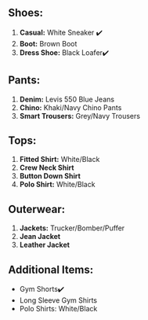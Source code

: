 

## Shoes:
1. **Casual:** White Sneaker ✔️
2. **Boot:** Brown Boot 
4. **Dress Shoe:** Black Loafer✔️

## Pants:
1. **Denim:** Levis 550 Blue Jeans
2. **Chino:** Khaki/Navy Chino Pants
3. **Smart Trousers:** Grey/Navy Trousers

## Tops:
1. **Fitted Shirt:** White/Black
2. **Crew Neck Shirt**
3. **Button Down Shirt**
4. **Polo Shirt:** White/Black

## Outerwear:
1. **Jackets:** Trucker/Bomber/Puffer
2. **Jean Jacket**
3. **Leather Jacket**

## Additional Items:
- Gym Shorts✔️
- Long Sleeve Gym Shirts
- Polo Shirts: White/Black